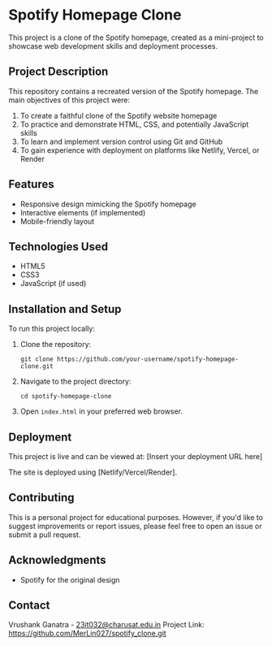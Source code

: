 # Spotify Homepage Clone

This project is a clone of the Spotify homepage, created as a mini-project to showcase web development skills and deployment processes.

## Project Description

This repository contains a recreated version of the Spotify homepage. The main objectives of this project were:

1. To create a faithful clone of the Spotify website homepage
2. To practice and demonstrate HTML, CSS, and potentially JavaScript skills
3. To learn and implement version control using Git and GitHub
4. To gain experience with deployment on platforms like Netlify, Vercel, or Render

## Features

- Responsive design mimicking the Spotify homepage
- Interactive elements (if implemented)
- Mobile-friendly layout

## Technologies Used

- HTML5
- CSS3
- JavaScript (if used)

## Installation and Setup

To run this project locally:

1. Clone the repository:
   ```
   git clone https://github.com/your-username/spotify-homepage-clone.git
   ```
2. Navigate to the project directory:
   ```
   cd spotify-homepage-clone
   ```
3. Open `index.html` in your preferred web browser.

## Deployment

This project is live and can be viewed at: [Insert your deployment URL here]

The site is deployed using [Netlify/Vercel/Render].

## Contributing

This is a personal project for educational purposes. However, if you'd like to suggest improvements or report issues, please feel free to open an issue or submit a pull request.

## Acknowledgments

- Spotify for the original design

## Contact

Vrushank Ganatra - 23it032@charusat.edu.in
Project Link: https://github.com/MerLin027/spotify_clone.git
